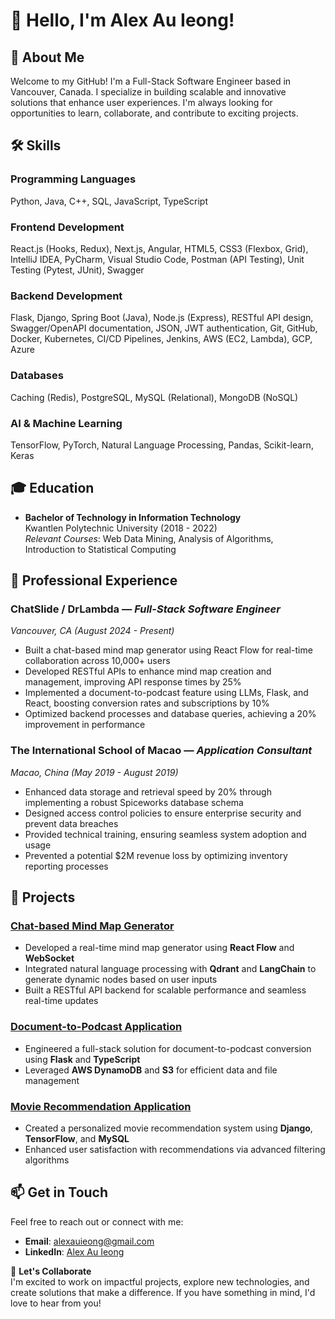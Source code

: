 # 👋 Hello, I'm Alex Au Ieong!

## 🎯 **About Me**
Welcome to my GitHub! I'm a Full-Stack Software Engineer based in Vancouver, Canada. I specialize in building scalable and innovative solutions that enhance user experiences. I'm always looking for opportunities to learn, collaborate, and contribute to exciting projects.

## 🛠 **Skills**
### Programming Languages
Python, Java, C++, SQL, JavaScript, TypeScript

### Frontend Development
React.js (Hooks, Redux), Next.js, Angular, HTML5, CSS3 (Flexbox, Grid), IntelliJ IDEA, PyCharm, Visual Studio Code, Postman (API Testing), Unit Testing (Pytest, JUnit), Swagger

### Backend Development
Flask, Django, Spring Boot (Java), Node.js (Express), RESTful API design, Swagger/OpenAPI documentation, JSON, JWT authentication, Git, GitHub, Docker, Kubernetes, CI/CD Pipelines, Jenkins, AWS (EC2, Lambda), GCP, Azure

### Databases
Caching (Redis), PostgreSQL, MySQL (Relational), MongoDB (NoSQL)

### AI & Machine Learning
TensorFlow, PyTorch, Natural Language Processing, Pandas, Scikit-learn, Keras

## 🎓 **Education**
- **Bachelor of Technology in Information Technology**  
  Kwantlen Polytechnic University (2018 - 2022)  
  _Relevant Courses_: Web Data Mining, Analysis of Algorithms, Introduction to Statistical Computing

## 🏢 **Professional Experience**
### ChatSlide / DrLambda — *Full-Stack Software Engineer*  
_Vancouver, CA (August 2024 - Present)_  
- Built a chat-based mind map generator using React Flow for real-time collaboration across 10,000+ users  
- Developed RESTful APIs to enhance mind map creation and management, improving API response times by 25%  
- Implemented a document-to-podcast feature using LLMs, Flask, and React, boosting conversion rates and subscriptions by 10%  
- Optimized backend processes and database queries, achieving a 20% improvement in performance  

### The International School of Macao — *Application Consultant*  
_Macao, China (May 2019 - August 2019)_  
- Enhanced data storage and retrieval speed by 20% through implementing a robust Spiceworks database schema  
- Designed access control policies to ensure enterprise security and prevent data breaches  
- Provided technical training, ensuring seamless system adoption and usage  
- Prevented a potential $2M revenue loss by optimizing inventory reporting processes  

## 🚀 **Projects**
### [Chat-based Mind Map Generator](https://github.com/Residevil/chat-slide-mind-map)
- Developed a real-time mind map generator using **React Flow** and **WebSocket**
- Integrated natural language processing with **Qdrant** and **LangChain** to generate dynamic nodes based on user inputs  
- Built a RESTful API backend for scalable performance and seamless real-time updates  

### [Document-to-Podcast Application](https://github.com/Residevil/doc-to-podcast)
- Engineered a full-stack solution for document-to-podcast conversion using **Flask** and **TypeScript**  
- Leveraged **AWS DynamoDB** and **S3** for efficient data and file management  

### [Movie Recommendation Application](https://github.com/Residevil/movie-recommendation)
- Created a personalized movie recommendation system using **Django**, **TensorFlow**, and **MySQL**  
- Enhanced user satisfaction with recommendations via advanced filtering algorithms  

## 📫 **Get in Touch**
Feel free to reach out or connect with me:
- **Email**: [alexauieong@gmail.com](mailto:alexauieong@gmail.com)  
- **LinkedIn**: [Alex Au Ieong](https://linkedin.com/in/alex-au-ieong)  

🌟 **Let's Collaborate**  
I'm excited to work on impactful projects, explore new technologies, and create solutions that make a difference. If you have something in mind, I'd love to hear from you!

<!--
**Residevil/Residevil** is a ✨ _special_ ✨ repository because its `README.md` (this file) appears on your GitHub profile.

Here are some ideas to get you started:

- 🔭 I’m currently working on ...
- 🌱 I’m currently learning ...
- 👯 I’m looking to collaborate on ...
- 🤔 I’m looking for help with ...
- 💬 Ask me about ...
- 📫 How to reach me: ...
- 😄 Pronouns: ...
- ⚡ Fun fact: ...
-->
